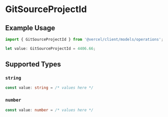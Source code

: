# GitSourceProjectId

## Example Usage

```typescript
import { GitSourceProjectId } from '@vercel/client/models/operations';

let value: GitSourceProjectId = 4406.66;
```

## Supported Types

### `string`

```typescript
const value: string = /* values here */
```

### `number`

```typescript
const value: number = /* values here */
```

